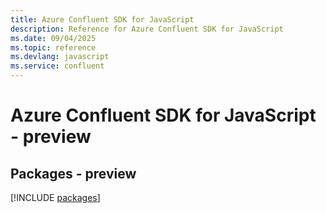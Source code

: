 ```yaml
---
title: Azure Confluent SDK for JavaScript
description: Reference for Azure Confluent SDK for JavaScript
ms.date: 09/04/2025
ms.topic: reference
ms.devlang: javascript
ms.service: confluent
---
```

# Azure Confluent SDK for JavaScript - preview
## Packages - preview
[!INCLUDE [packages](confluent-index.md)]